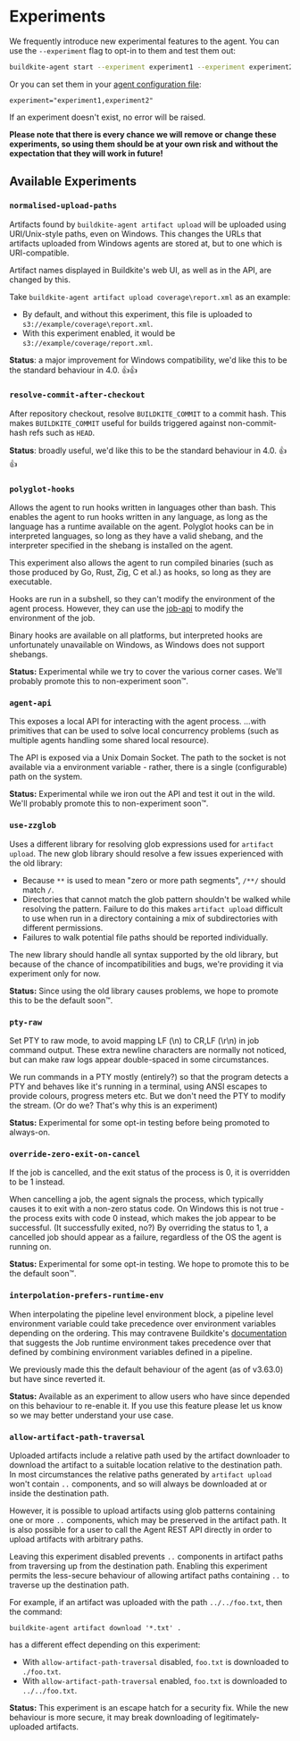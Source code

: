 # Experiments

We frequently introduce new experimental features to the agent. You can use the `--experiment` flag to opt-in to them and test them out:

```bash
buildkite-agent start --experiment experiment1 --experiment experiment2
```

Or you can set them in your [agent configuration file](https://buildkite.com/docs/agent/v3/configuration):

```
experiment="experiment1,experiment2"
```

If an experiment doesn't exist, no error will be raised.

**Please note that there is every chance we will remove or change these experiments, so using them should be at your own risk and without the expectation that they will work in future!**

## Available Experiments

### `normalised-upload-paths`

Artifacts found by `buildkite-agent artifact upload` will be uploaded using URI/Unix-style paths, even on Windows. This changes the URLs that artifacts uploaded from Windows agents are stored at, but to one which is URI-compatible.

Artifact names displayed in Buildkite's web UI, as well as in the API, are changed by this.

Take `buildkite-agent artifact upload coverage\report.xml` as an example:

- By default, and without this experiment, this file is uploaded to `s3://example/coverage\report.xml`.
- With this experiment enabled, it would be `s3://example/coverage/report.xml`.

**Status**: a major improvement for Windows compatibility, we'd like this to be the standard behaviour in 4.0. 👍👍

### `resolve-commit-after-checkout`

After repository checkout, resolve `BUILDKITE_COMMIT` to a commit hash. This makes `BUILDKITE_COMMIT` useful for builds triggered against non-commit-hash refs such as `HEAD`.

**Status**: broadly useful, we'd like this to be the standard behaviour in 4.0. 👍👍

### `polyglot-hooks`

Allows the agent to run hooks written in languages other than bash. This enables the agent to run hooks written in any language, as long as the language has a runtime available on the agent. Polyglot hooks can be in interpreted languages, so long as they have a valid shebang, and the interpreter specified in the shebang is installed on the agent.

This experiment also allows the agent to run compiled binaries (such as those produced by Go, Rust, Zig, C et al.) as hooks, so long as they are executable.

Hooks are run in a subshell, so they can't modify the environment of the agent process. However, they can use the [job-api](#job-api) to modify the environment of the job.

Binary hooks are available on all platforms, but interpreted hooks are unfortunately unavailable on Windows, as Windows does not support shebangs.

**Status:** Experimental while we try to cover the various corner cases. We'll probably promote this to non-experiment soon™️.

### `agent-api`

This exposes a local API for interacting with the agent process.
...with primitives that can be used to solve local concurrency problems (such as multiple agents handling some shared local resource).

The API is exposed via a Unix Domain Socket. The path to the socket is not available via a environment variable - rather, there is a single (configurable) path on the system.

**Status:** Experimental while we iron out the API and test it out in the wild. We'll probably promote this to non-experiment soon™.

### `use-zzglob`

Uses a different library for resolving glob expressions used for `artifact upload`.
The new glob library should resolve a few issues experienced with the old library:

- Because `**` is used to mean "zero or more path segments", `/**/` should match `/`.
- Directories that cannot match the glob pattern shouldn't be walked while resolving the pattern. Failure to do this makes `artifact upload` difficult to use when run in a directory containing a mix of subdirectories with different permissions.
- Failures to walk potential file paths should be reported individually.

The new library should handle all syntax supported by the old library, but because of the chance of incompatibilities and bugs, we're providing it via experiment only for now.

**Status:** Since using the old library causes problems, we hope to promote this to be the default soon™️.

### `pty-raw`

Set PTY to raw mode, to avoid mapping LF (\n) to CR,LF (\r\n) in job command output.
These extra newline characters are normally not noticed, but can make raw logs appear double-spaced
in some circumstances.

We run commands in a PTY mostly (entirely?) so that the program detects a PTY and behaves like it's
running in a terminal, using ANSI escapes to provide colours, progress meters etc. But we don't need
the PTY to modify the stream. (Or do we? That's why this is an experiment)

**Status:** Experimental for some opt-in testing before being promoted to always-on.

### `override-zero-exit-on-cancel`

If the job is cancelled, and the exit status of the process is 0, it is overridden to be 1 instead.

When cancelling a job, the agent signals the process, which typically causes it to exit with a
non-zero status code. On Windows this is not true - the process exits with code 0 instead, which
makes the job appear to be successful. (It successfully exited, no?) By overriding the status to 1,
a cancelled job should appear as a failure, regardless of the OS the agent is running on.

**Status:** Experimental for some opt-in testing. We hope to promote this to be the default soon™.

### `interpolation-prefers-runtime-env`

When interpolating the pipeline level environment block, a pipeline level environment variable could take precedence over environment variables depending on the ordering. This may contravene Buildkite's [documentation](https://buildkite.com/docs/pipelines/environment-variables#environment-variable-precedence) that suggests the Job runtime environment takes precedence over that defined by combining environment variables defined in a pipeline. 

We previously made this the default behaviour of the agent (as of v3.63.0) but have since reverted it.

**Status:** Available as an experiment to allow users who have since depended on this behaviour to re-enable it. If you use this feature please let us know so we may better understand your use case.

### `allow-artifact-path-traversal`

Uploaded artifacts include a relative path used by the artifact downloader to download the artifact to a suitable location relative to the destination path. In most circumstances the relative paths generated by `artifact upload` won't contain `..` components, and so will always be downloaded at or inside the destination path.

However, it is possible to upload artifacts using glob patterns containing one or more `..` components, which may be preserved in the artifact path. It is also possible for a user to call the Agent REST API directly in order to upload artifacts with arbitrary paths.

Leaving this experiment disabled prevents `..` components in artifact paths from traversing up from the destination path. Enabling this experiment permits the less-secure behaviour of allowing artifact paths containing `..` to traverse up the destination path.

For example, if an artifact was uploaded with the path `../../foo.txt`, then the command:

```shell
buildkite-agent artifact download '*.txt' .
```

has a different effect depending on this experiment:

- With `allow-artifact-path-traversal` disabled, `foo.txt` is downloaded to `./foo.txt`.
- With `allow-artifact-path-traversal` enabled, `foo.txt` is downloaded to `../../foo.txt`.

**Status:** This experiment is an escape hatch for a security fix. While the new behaviour is more secure, it may break downloading of legitimately-uploaded artifacts.
